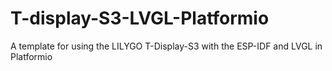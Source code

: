 # T-display-S3-LVGL-Platformio
A template for using the LILYGO T-Display-S3 with the ESP-IDF and LVGL in Platformio
